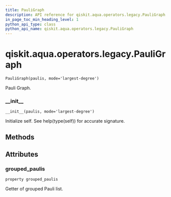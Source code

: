 ```yaml
---
title: PauliGraph
description: API reference for qiskit.aqua.operators.legacy.PauliGraph
in_page_toc_min_heading_level: 1
python_api_type: class
python_api_name: qiskit.aqua.operators.legacy.PauliGraph
---
```


# qiskit.aqua.operators.legacy.PauliGraph

<span id="qiskit.aqua.operators.legacy.PauliGraph" />

`PauliGraph(paulis, mode='largest-degree')`

Pauli Graph.

### \_\_init\_\_

<span id="qiskit.aqua.operators.legacy.PauliGraph.__init__" />

`__init__(paulis, mode='largest-degree')`

Initialize self. See help(type(self)) for accurate signature.

## Methods

## Attributes

### grouped\_paulis

<span id="qiskit.aqua.operators.legacy.PauliGraph.grouped_paulis" />

`property grouped_paulis`

Getter of grouped Pauli list.

